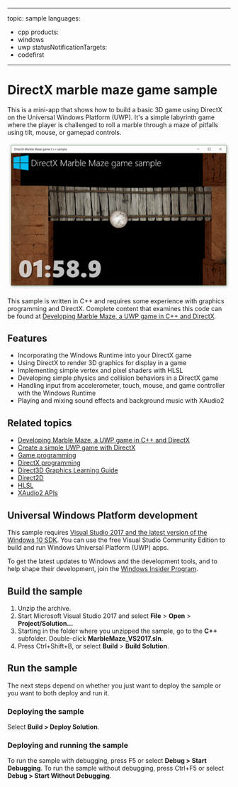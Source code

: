 <!---
  category: Gaming GraphicsAndAnimation
  samplefwlink: http://go.microsoft.com/fwlink/?LinkId=624011
--->

---
topic: sample
languages:
- cpp
products:
- windows
- uwp
statusNotificationTargets:
- codefirst
---

# DirectX marble maze game sample

This is a mini-app that shows how to build a basic 3D game using DirectX on the Universal Windows Platform (UWP). 
It's a simple labyrinth game where the player is challenged to roll a marble through a maze of pitfalls using tilt, mouse, or gamepad controls.

![MarbleMaze app in action](MarbleMaze.png)

This sample is written in C++ and requires some experience with graphics programming and DirectX. 
Complete content that examines this code can be found at 
[Developing Marble Maze, a UWP game in C++ and DirectX](https://docs.microsoft.com/windows/uwp/gaming/developing-marble-maze-a-windows-store-game-in-cpp-and-directx).

## Features

- Incorporating the Windows Runtime into your DirectX game 
- Using DirectX to render 3D graphics for display in a game 
- Implementing simple vertex and pixel shaders with HLSL 
- Developing simple physics and collision behaviors in a DirectX game 
- Handling input from accelerometer, touch, mouse, and game controller with the Windows Runtime
- Playing and mixing sound effects and background music with XAudio2 

## Related topics

* [Developing Marble Maze, a UWP game in C++ and DirectX](https://docs.microsoft.com/windows/uwp/gaming/developing-marble-maze-a-windows-store-game-in-cpp-and-directx)
* [Create a simple UWP game with DirectX](https://docs.microsoft.com/windows/uwp/gaming/tutorial--create-your-first-uwp-directx-game)
* [Game programming](https://docs.microsoft.com/windows/uwp/gaming/index)
* [DirectX programming](https://docs.microsoft.com/windows/uwp/gaming/directx-programming)
* [Direct3D Graphics Learning Guide](https://docs.microsoft.com/windows/uwp/graphics-concepts/)
* [Direct2D](https://docs.microsoft.com/windows/desktop/Direct2D/direct2d-portal) 
* [HLSL](https://docs.microsoft.com/windows/desktop/direct3dhlsl/dx-graphics-hlsl)
* [XAudio2 APIs](https://docs.microsoft.com/windows/desktop/xaudio2/xaudio2-apis-portal)

## Universal Windows Platform development

This sample requires [Visual Studio 2017 and the latest version of the Windows 10 SDK](http://go.microsoft.com/fwlink/?LinkID=280676). You can use the free Visual Studio Community Edition to build and run Windows Universal Platform (UWP) apps. 

To get the latest updates to Windows and the development tools, and to help shape their development, join 
the [Windows Insider Program](https://insider.windows.com).

## Build the sample

1. Unzip the archive.
2. Start Microsoft Visual Studio 2017 and select **File** \> **Open** \> **Project/Solution...**
3. Starting in the folder where you unzipped the sample, go to the **C++** subfolder. Double-click **MarbleMaze_VS2017.sln**.
4. Press Ctrl+Shift+B, or select **Build** \> **Build Solution**.

## Run the sample

The next steps depend on whether you just want to deploy the sample or you want to both deploy and run it.

### Deploying the sample

Select **Build > Deploy Solution**. 

### Deploying and running the sample

To run the sample with debugging, press F5 or select **Debug > Start Debugging**. To run the sample without debugging, press Ctrl+F5 or select **Debug > Start Without Debugging**. 
